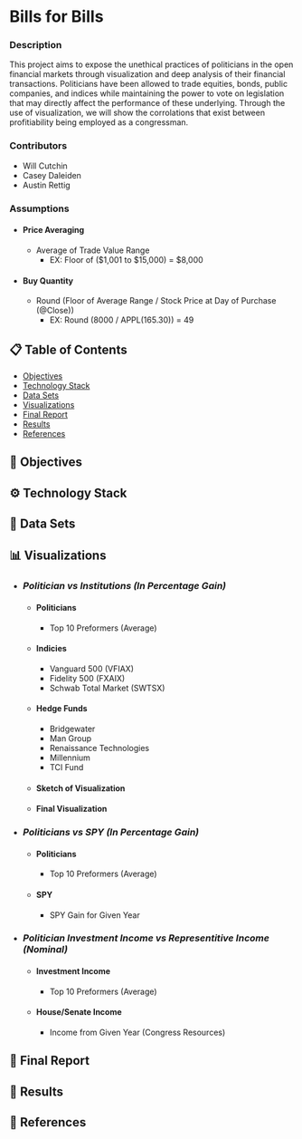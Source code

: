 # Bills for Bills
### Description
This project aims to expose the unethical practices of politicians in the open financial markets through visualization and deep analysis of their financial transactions. Politicians have been allowed to trade equities, bonds, public companies, and indices while maintaining the power to vote on legislation that may directly affect the performance of these underlying. Through the use of visualization, we will show the corrolations that exist between profitiability being employed as a congressman.

### Contributors
* Will Cutchin
* Casey Daleiden
* Austin Rettig

### Assumptions
* #### Price Averaging
  * Average of Trade Value Range
    * EX: Floor of ($1,001 to $15,000) = $8,000
    
* #### Buy Quantity
  * Round (Floor of Average Range / Stock Price at Day of Purchase (@Close))
    * EX: Round (8000 / APPL(165.30)) = 49


## 📋 Table of Contents
   * [Objectives](#-objectives)
   * [Technology Stack](#-technology-stack)
   * [Data Sets](#-data-sets)
   * [Visualizations](#-visualizations)
   * [Final Report](#-final-report)
   * [Results](#-results)
   * [References](#-references)
   
## 📌 Objectives

## ⚙ Technology Stack

## 📃 Data Sets

## 📊 Visualizations
* ### *Politician vs Institutions (In Percentage Gain)*
  * #### Politicians
    * Top 10 Preformers (Average)
  * #### Indicies
    * Vanguard 500 (VFIAX)
    * Fidelity 500 (FXAIX)
    * Schwab Total Market (SWTSX)
  * #### Hedge Funds
    * Bridgewater
    * Man Group
    * Renaissance Technologies
    * Millennium
    * TCI Fund
  * #### Sketch of Visualization
  * #### Final Visualization
* ### *Politicians vs SPY (In Percentage Gain)*
  * #### Politicians
    * Top 10 Preformers (Average)
  * #### SPY
    * SPY Gain for Given Year
* ### *Politician Investment Income vs Representitive Income (Nominal)*
  * #### Investment Income
    * Top 10 Preformers (Average)
  * #### House/Senate Income
    * Income from Given Year (Congress Resources)

## 📰 Final Report

## 📢 Results

## 🔗 References
